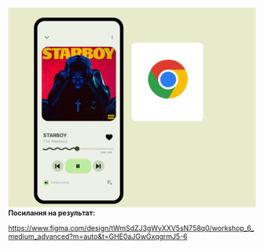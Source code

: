 ![Logo](medium_advanced.png)
**Посилання на результат:**

https://www.figma.com/design/tWmSdZJ3gWyXXV5sN758q0/workshop_6_medium_advanced?m=auto&t=GHE0aJGwGxqgrmJ5-6
